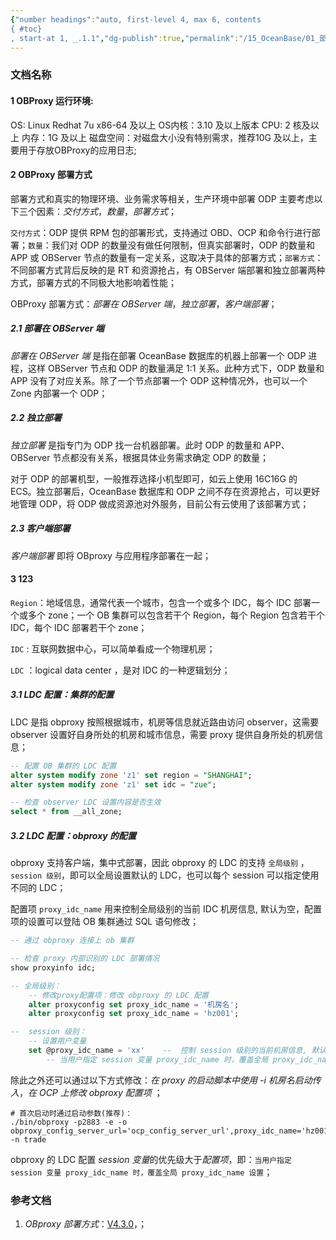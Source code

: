 ```yaml
---
{"number headings":"auto, first-level 4, max 6, contents
{ #toc}
, start-at 1, _.1.1","dg-publish":true,"permalink":"/15_OceanBase/01_部署 OceanBase 数据库/部署，管理 OceanBase 数据库/部署，管理 OBProxy/OBProxy 部署/","dgPassFrontmatter":true}
---
```



### 文档名称
#### 1 OBProxy 运行环境:
 OS: Linux Redhat 7u x86-64 及以上
 OS内核：3.10 及以上版本
 CPU: 2 核及以上
 内存：1G 及以上
 磁盘空间：对磁盘大小没有特别需求，推荐10G 及以上，主要用于存放OBProxy的应用日志;

#### 2 OBProxy 部署方式

部署方式和真实的物理环境、业务需求等相关，生产环境中部署 ODP 主要考虑以下三个因素：*交付方式*，*数量*，*部署方式*；

`交付方式`：ODP 提供 RPM 包的部署形式，支持通过 OBD、OCP 和命令行进行部署；`数量`：我们对 ODP 的数量没有做任何限制，但真实部署时，ODP 的数量和 APP 或 OBServer 节点的数量有一定关系，这取决于具体的部署方式；`部署方式`：不同部署方式背后反映的是 RT 和资源抢占，有 OBServer 端部署和独立部署两种方式，部署方式的不同极大地影响着性能；

OBProxy 部署方式：*部署在 OBServer 端*，*独立部署*，*客户端部署*；
 
##### 2.1 部署在 OBServer 端
*部署在 OBServer 端* 是指在部署 OceanBase 数据库的机器上部署一个 ODP 进程，这样 OBServer 节点和 ODP 的数量满足 1:1 关系。此种方式下，ODP 数量和 APP 没有了对应关系。除了一个节点部署一个 ODP 这种情况外，也可以一个 Zone 内部署一个 ODP；

##### 2.2 独立部署
*独立部署* 是指专门为 ODP 找一台机器部署。此时 ODP 的数量和 APP、OBServer 节点都没有关系，根据具体业务需求确定 ODP 的数量；

对于 ODP 的部署机型，一般推荐选择小机型即可，如云上使用 16C16G 的 ECS。独立部署后，OceanBase 数据库和 ODP 之间不存在资源抢占，可以更好地管理 ODP，将 ODP 做成资源池对外服务，目前公有云使用了该部署方式；

##### 2.3 客户端部署
*客户端部署* 即将 OBproxy 与应用程序部署在一起；



#### 3 123

`Region`：地域信息，通常代表一个城市，包含一个或多个 IDC，每个 IDC 部署一个或多个 zone；一个 OB 集群可以包含若干个 Region，每个 Region 包含若干个 IDC，每个 IDC 部署若干个 zone；

`IDC` : 互联网数据中心，可以简单看成一个物理机房；

`LDC` ：logical data center ，是对 IDC 的一种逻辑划分；

##### 3.1 LDC 配置：集群的配置
LDC 是指 obproxy 按照根据城市，机房等信息就近路由访问 observer，这需要 observer 设置好自身所处的机房和城市信息，需要 proxy 提供自身所处的机房信息；
 
```sql
-- 配置 OB 集群的 LDC 配置
alter system modify zone 'z1' set region = "SHANGHAI";
alter system modify zone 'z1' set idc = "zue";

-- 检查 observer LDC 设置内容是否生效
select * from __all_zone;
```


##### 3.2 LDC 配置：obproxy 的配置
obproxy 支持客户端，集中式部署，因此 obproxy 的 LDC 的支持 `全局级别` ，`session 级别`，即可以全局设置默认的 LDC，也可以每个 session 可以指定使用不同的 LDC；

配置项 `proxy_idc_name` 用来控制全局级别的当前 IDC 机房信息, 默认为空，配置项的设置可以登陆 OB 集群通过 SQL 语句修改；

```sql
-- 通过 obproxy 连接上 ob 集群 

-- 检查 proxy 内部识别的 LDC 部署情况
show proxyinfo idc;

-- 全局级别：
	-- 修改proxy配置项：修改 obproxy 的 LDC 配置
	alter proxyconfig set proxy_idc_name = '机房名';
	alter proxyconfig set proxy_idc_name = 'hz001';

--  session 级别：
	-- 设置用户变量
	set @proxy_idc_name = 'xx'    --  控制 session 级别的当前机房信息, 默认不指定；
		-- 当用户指定 session 变量 proxy_idc_name 时，覆盖全局 proxy_idc_name 设置；
```

除此之外还可以通过以下方式修改：*在 proxy 的启动脚本中使用 -i 机房名启动传入*，*在 OCP 上修改 obproxy 配置项* ；

```shell
# 首次启动时通过启动参数(推荐)：
./bin/obproxy -p2883 -e -o obproxy_config_server_url='ocp_config_server_url',proxy_idc_name='hz001' -n trade
```

obproxy 的 LDC 配置 *session 变量*的优先级大于*配置项*，即：`当用户指定 session 变量 proxy_idc_name 时，覆盖全局 proxy_idc_name 设置`；

### 参考文档
1. *OBproxy 部署方式*：[V4.3.0](https://www.oceanbase.com/docs/common-odp-doc-cn-1000000000755425)，；




 

 




